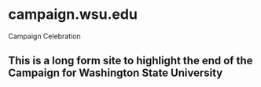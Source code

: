 # campaign.wsu.edu
Campaign Celebration

## This is a long form site to highlight the end of the Campaign for Washington State University
